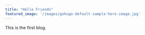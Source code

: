 ```yaml
---
title: "Hello Friends"
featured_image: '/images/gohugo-default-sample-hero-image.jpg'
---
```


This is the first blog.